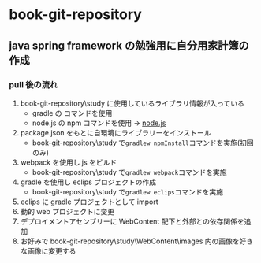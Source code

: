 # book-git-repository

## java spring framework の勉強用に自分用家計簿の作成

### pull 後の流れ

1. book-git-repository\study に使用しているライブラリ情報が入っている
   - gradle の コマンドを使用
   - node.js の npm コマンドを使用 → [node.js](https://nodejs.org/ja/)
2. package.json をもとに自環境にライブラリーをインストール
   - book-git-repository\study で`gradlew npmInstall`コマンドを実施(初回のみ)
3. webpack を使用し js をビルド
   - book-git-repository\study で`gradlew webpack`コマンドを実施
4. gradle を使用し eclips プロジェクトの作成
   - book-git-repository\study で`gradlew eclips`コマンドを実施
5. eclips に gradle プロジェクトとして import
6. 動的 web プロジェクトに変更
7. デプロイメントアセンブリーに WebContent 配下と外部との依存関係を追加
8. お好みで book-git-repository\study\WebContent\images 内の画像を好きな画像に変更する
